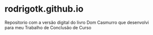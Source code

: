 # rodrigotk.github.io
Repositorio com a versão digital do livro Dom Casmurro que desenvolvi para meu Trabalho de Conclusão de Curso
